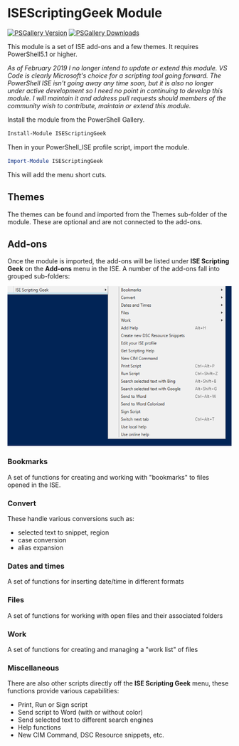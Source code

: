 # ISEScriptingGeek Module

[![PSGallery Version](https://img.shields.io/powershellgallery/v/ISEScriptingGeek.png?style=for-the-badge&logo=powershell&label=PowerShell%20Gallery)](https://www.powershellgallery.com/packages/ISEScriptingGeek/) [![PSGallery Downloads](https://img.shields.io/powershellgallery/dt/ISEScriptingGeek.png?style=for-the-badge&label=Downloads)](https://www.powershellgallery.com/packages/ISEScriptingGeek/)

This module is a set of ISE add-ons and a few themes. It requires PowerShell5.1 or higher.

_As of February 2019 I no longer intend to update or extend this module. VS Code is clearly Microsoft's choice for a scripting tool going forward. The PowerShell ISE isn't going away any time soon, but it is also no longer under active development so I need no point in continuing to develop this module. I will maintain it and address pull requests should members of the community wish to contribute, maintain or extend this module._

Install the module from the PowerShell Gallery.

```powershell
Install-Module ISEScriptingGeek
```

Then in your PowerShell_ISE profile script, import the module.

```powershell
Import-Module ISEScriptingGeek
```

This will add the menu short cuts.

## Themes

The themes can be found and imported from the Themes sub-folder of the module.
These are optional and are not connected to the add-ons.

## Add-ons

Once the module is imported, the add-ons will be listed under **ISE Scripting Geek** on the **Add-ons** menu in the ISE.
A number of the add-ons fall into grouped sub-folders:

![add-ons menu](images/addons-menu.png)

### Bookmarks

A set of functions for creating and working with "bookmarks" to files opened in the ISE.

### Convert

These handle various conversions such as:

- selected text to snippet, region
- case conversion
- alias expansion

### Dates and times

A set of functions for inserting date/time in different formats

### Files

A set of functions for working with open files and their associated folders

### Work

A set of functions for creating and managing a "work list" of files

### Miscellaneous

There are also other scripts directly off the **ISE Scripting Geek** menu, these functions provide various capabilities:

- Print, Run or Sign script
- Send script to Word (with or without color)
- Send selected text to different search engines
- Help functions
- New CIM Command, DSC Resource snippets, etc.


